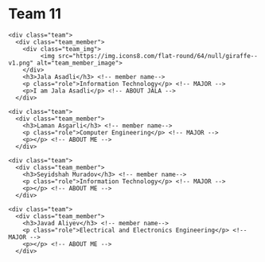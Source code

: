 <!DOCTYPE html>
<html>
  <head>
    <title>Team_11_Section</title>
    <link href='style.css' rel='stylesheet'>
  </head>
<body>
  <div class="wrapper">
    <h1>Team 11</h1> <!-- team name -->
 
    <div class="team">
      <div class="team_member">
        <div class="team_img">
             <img src="https://img.icons8.com/flat-round/64/null/giraffe--v1.png" alt="team_member_image">
        </div>
        <h3>Jala Asadli</h3> <!-- member name-->
        <p class="role">Information Technology</p> <!-- MAJOR -->
        <p>I am Jala Asadli</p> <!-- ABOUT JALA -->
      </div>
      
    <div class="team">
      <div class="team_member">
        <h3>Laman Asgarli</h3> <!-- member name-->
        <p class="role">Computer Engineering</p> <!-- MAJOR -->
        <p></p> <!-- ABOUT ME -->
      </div>
      
    <div class="team">
      <div class="team_member">
        <h3>Seyidshah Muradov</h3> <!-- member name-->
        <p class="role">Information Technology</p> <!-- MAJOR -->
        <p></p> <!-- ABOUT ME -->
      </div>
      
    <div class="team">
      <div class="team_member">
        <h3>Javad Aliyev</h3> <!-- member name-->
        <p class="role">Electrical and Electronics Engineering</p> <!-- MAJOR -->
        <p></p> <!-- ABOUT ME -->
      </div> 
      
</body>
      </html>
